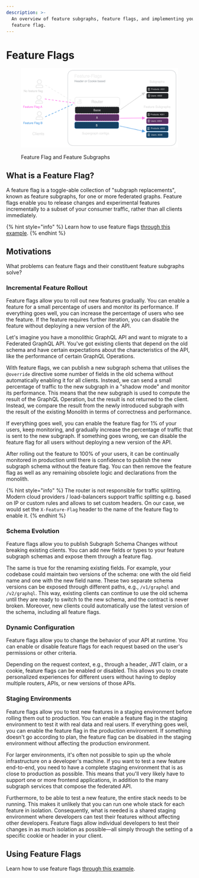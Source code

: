 ```yaml
---
description: >-
  An overview of feature subgraphs, feature flags, and implementing your first
  feature flag.
---
```


# Feature Flags

<figure><img src="../.gitbook/assets/image (123).png" alt=""><figcaption><p>Feature Flag and Feature Subgraphs</p></figcaption></figure>

## What is a Feature Flag?

A feature flag is a toggle-able collection of "subgraph replacements", known as feature subgraphs, for one or more federated graphs. Feature flags enable you to release changes and experimental features incrementally to a subset of your consumer traffic, rather than all clients immediately.

{% hint style="info" %}
Learn how to use feature flags [through this example](../tutorial/gradual-and-experimental-feature-rollout-with-feature-flags.md).
{% endhint %}

## Motivations

What problems can feature flags and their constituent feature subgraphs solve?

### Incremental Feature Rollout

Feature flags allow you to roll out new features gradually. You can enable a feature for a small percentage of users and monitor its performance. If everything goes well, you can increase the percentage of users who see the feature. If the feature requires further iteration, you can disable the feature without deploying a new version of the API.

Let's imagine you have a monolithic GraphQL API and want to migrate to a Federated GraphQL API. You've got existing clients that depend on the old schema and have certain expectations about the characteristics of the API, like the performance of certain GraphQL Operations.

With feature flags, we can publish a new subgraph schema that utilises the `@override` directive some number of fields in the old schema without automatically enabling it for all clients. Instead, we can send a small percentage of traffic to the new subgraph in a "shadow mode" and monitor its performance. This means that the new subgraph is used to compute the result of the GraphQL Operation, but the result is not returned to the client. Instead, we compare the result from the newly introduced subgraph with the result of the existing Monolith in terms of correctness and performance.

If everything goes well, you can enable the feature flag for 1% of your users, keep monitoring, and gradually increase the percentage of traffic that is sent to the new subgraph. If something goes wrong, we can disable the feature flag for all users without deploying a new version of the API.

After rolling out the feature to 100% of your users, it can be continually monitored in production until there is confidence to publish the new subgraph schema without the feature flag. You can then remove the feature flag as well as any remaining obsolete logic and declarations from the monolith.

{% hint style="info" %}
The router is not responsible for traffic splitting. Modern cloud providers / load-balancers support traffic splitting e.g. based on IP or custom rules and allows to set custom headers. On our case, we would set the `X-Feature-Flag` header to the name of the feature flag to enable it.
{% endhint %}

### Schema Evolution

Feature flags allow you to publish Subgraph Schema Changes without breaking existing clients. You can add new fields or types to your feature subgraph schemas and expose them through a feature flag. &#x20;

The same is true for the renaming existing fields. For example, your codebase could maintain two versions of the schema: one with the old field name and one with the new field name. These two separate schema versions can be exposed through different paths, e.g., `/v1/graphql` and `/v2/graphql`. This way, existing clients can continue to use the old schema until they are ready to switch to the new schema, and the contract is never broken. Moreover, new clients could automatically use the latest version of the schema, including all feature flags.

### Dynamic Configuration

Feature flags allow you to change the behavior of your API at runtime. You can enable or disable feature flags for each request based on the user's permissions or other criteria.&#x20;

Depending on the request context, e.g., through a header, JWT claim, or a cookie, feature flags can be enabled or disabled. This allows you to create personalized experiences for different users without having to deploy multiple routers, APIs, or new versions of those APIs.

### Staging Environments

Feature flags allow you to test new features in a staging environment before rolling them out to production. You can enable a feature flag in the staging environment to test it with real data and real users. If everything goes well, you can enable the feature flag in the production environment. If something doesn't go according to plan, the feature flag can be disabled in the staging environment without affecting the production environment.

For larger environments, it's often not possible to spin up the whole infrastructure on a developer's machine. If you want to test a new feature end-to-end, you need to have a complete staging environment that is as close to production as possible. This means that you'll very likely have to support one or more frontend applications, in addition to the many subgraph services that compose the federated API.&#x20;

Furthermore, to be able to test a new feature, the entire stack needs to be running. This makes it unlikely that you can run one whole stack for each feature in isolation. Consequently, what is needed is a shared staging environment where developers can test their features without affecting other developers. Feature flags allow individual developers to test their changes in as much isolation as possible—all simply through the setting of a specific cookie or header in your client.

## Using Feature Flags

Learn how to use feature flags [through this example](../tutorial/gradual-and-experimental-feature-rollout-with-feature-flags.md).
